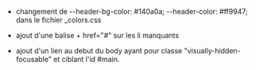 

- changement de --header-bg-color: #140a0a; 
                --header-color: #ff9947;
dans le fichier _colors.css

- ajout d'une balise <a></a> + href="#" sur les li manquants

- ajout d'un lien au debut du body ayant pour classe "visually-hidden-focusable" et ciblant l'id #main.